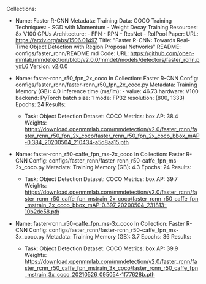 Collections:
  - Name: Faster R-CNN
    Metadata:
      Training Data: COCO
      Training Techniques:
        - SGD with Momentum
        - Weight Decay
      Training Resources: 8x V100 GPUs
      Architecture:
        - FPN
        - RPN
        - ResNet
        - RoIPool
    Paper:
      URL: https://arxiv.org/abs/1506.01497
      Title: "Faster R-CNN: Towards Real-Time Object Detection with Region Proposal Networks"
    README: configs/faster_rcnn/README.md
    Code:
      URL: https://github.com/open-mmlab/mmdetection/blob/v2.0.0/mmdet/models/detectors/faster_rcnn.py#L6
      Version: v2.0.0

  - Name: faster-rcnn_r50_fpn_2x_coco
    In Collection: Faster R-CNN
    Config: configs/faster_rcnn/faster-rcnn_r50_fpn_2x_coco.py
    Metadata:
      Training Memory (GB): 4.0
      inference time (ms/im):
        - value: 46.73
          hardware: V100
          backend: PyTorch
          batch size: 1
          mode: FP32
          resolution: (800, 1333)
      Epochs: 24
    Results:
      - Task: Object Detection
        Dataset: COCO
        Metrics:
          box AP: 38.4
    Weights: https://download.openmmlab.com/mmdetection/v2.0/faster_rcnn/faster_rcnn_r50_fpn_2x_coco/faster_rcnn_r50_fpn_2x_coco_bbox_mAP-0.384_20200504_210434-a5d8aa15.pth
    
  - Name: faster-rcnn_r50-caffe_fpn_ms-2x_coco
    In Collection: Faster R-CNN
    Config: configs/faster_rcnn/faster-rcnn_r50-caffe_fpn_ms-2x_coco.py
    Metadata:
      Training Memory (GB): 4.3
      Epochs: 24
    Results:
      - Task: Object Detection
        Dataset: COCO
        Metrics:
          box AP: 39.7
    Weights: https://download.openmmlab.com/mmdetection/v2.0/faster_rcnn/faster_rcnn_r50_caffe_fpn_mstrain_2x_coco/faster_rcnn_r50_caffe_fpn_mstrain_2x_coco_bbox_mAP-0.397_20200504_231813-10b2de58.pth

  - Name: faster-rcnn_r50-caffe_fpn_ms-3x_coco
    In Collection: Faster R-CNN
    Config: configs/faster_rcnn/faster-rcnn_r50-caffe_fpn_ms-3x_coco.py
    Metadata:
      Training Memory (GB): 3.7
      Epochs: 36
    Results:
      - Task: Object Detection
        Dataset: COCO
        Metrics:
          box AP: 39.9
    Weights: https://download.openmmlab.com/mmdetection/v2.0/faster_rcnn/faster_rcnn_r50_caffe_fpn_mstrain_3x_coco/faster_rcnn_r50_caffe_fpn_mstrain_3x_coco_20210526_095054-1f77628b.pth

